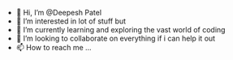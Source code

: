 - 👋 Hi, I’m @Deepesh Patel
- 👀 I’m interested in lot of stuff but
- 🌱 I’m currently learning and exploring the vast world of coding
- 💞️ I’m looking to collaborate on everything if i can help it out
- 📫 How to reach me ...

<!---
deepeshp656/deepeshp656 is a ✨ special ✨ repository because its `README.md` (this file) appears on your GitHub profile.
You can click the Preview link to take a look at your changes.
--->
